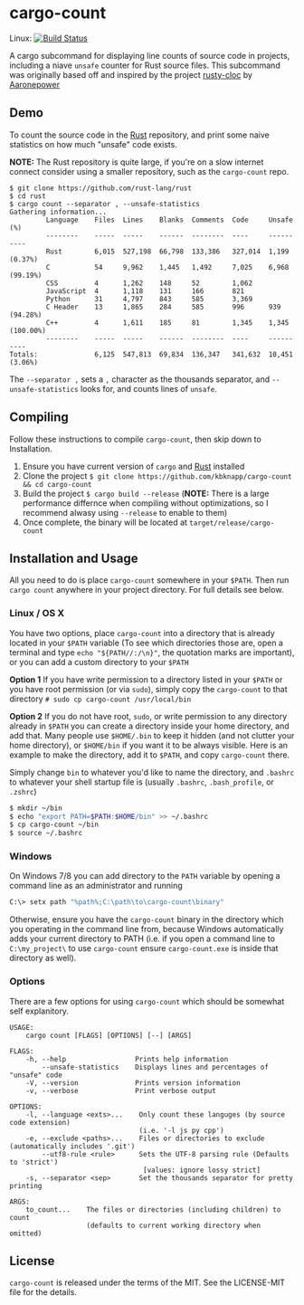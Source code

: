 # cargo-count

Linux: [![Build Status](https://travis-ci.org/kbknapp/cargo-count.svg?branch=master)](https://travis-ci.org/kbknapp/cargo-count)

A cargo subcommand for displaying line counts of source code in projects, including a niave `unsafe` counter for Rust source files. This subcommand was originally based off and inspired by the project [rusty-cloc](https://github.com/aaronepower/rusty-cloc) by [Aaronepower](https://github.com/aaronepower)

## Demo

To count the source code in the [Rust](https://github.com/rust-lang/rust) repository, and print some naive statistics on how much "unsafe" code exists.

**NOTE:** The Rust repository is quite large, if you're on a slow internet connect consider using a smaller repository, such as the `cargo-count` repo.

```
$ git clone https://github.com/rust-lang/rust
$ cd rust
$ cargo count --separator , --unsafe-statistics
Gathering information...
         Language    Files  Lines    Blanks  Comments  Code     Unsafe (%)
         --------    -----  -----    ------  --------  ----     ----------
         Rust        6,015  527,198  66,798  133,386   327,014  1,199 (0.37%)
         C           54     9,962    1,445   1,492     7,025    6,968 (99.19%)
         CSS         4      1,262    148     52        1,062    
         JavaScript  4      1,118    131     166       821      
         Python      31     4,797    843     585       3,369    
         C Header    13     1,865    284     585       996      939 (94.28%)
         C++         4      1,611    185     81        1,345    1,345 (100.00%)
         --------    -----  -----    ------  --------  ----     ----------
Totals:              6,125  547,813  69,834  136,347   341,632  10,451 (3.06%)
```

The `--separator ,` sets a `,` character as the thousands separator, and `--unsafe-statistics` looks for, and counts lines of `unsafe`.

## Compiling

Follow these instructions to compile `cargo-count`, then skip down to Installation.

 1. Ensure you have current version of `cargo` and [Rust](https://www.rust-lang.org) installed
 2. Clone the project `$ git clone https://github.com/kbknapp/cargo-count && cd cargo-count`
 3. Build the project `$ cargo build --release` (**NOTE:** There is a large performance differnce when compiling without optimizations, so I recommend alwasy using `--release` to enable to them)
 4. Once complete, the binary will be located at `target/release/cargo-count`

## Installation and Usage

All you need to do is place `cargo-count` somewhere in your `$PATH`. Then run `cargo count` anywhere in your project directory. For full details see below.

### Linux / OS X

You have two options, place `cargo-count` into a directory that is already located in your `$PATH` variable (To see which directories those are, open a terminal and type `echo "${PATH//:/\n}"`, the quotation marks are important), or you can add a custom directory to your `$PATH`

**Option 1**
If you have write permission to a directory listed in your `$PATH` or you have root permission (or via `sudo`), simply copy the `cargo-count` to that directory `# sudo cp cargo-count /usr/local/bin`

**Option 2**
If you do not have root, `sudo`, or write permission to any directory already in `$PATH` you can create a directory inside your home directory, and add that. Many people use `$HOME/.bin` to keep it hidden (and not clutter your home directory), or `$HOME/bin` if you want it to be always visible. Here is an example to make the directory, add it to `$PATH`, and copy `cargo-count` there.

Simply change `bin` to whatever you'd like to name the directory, and `.bashrc` to whatever your shell startup file is (usually `.bashrc`, `.bash_profile`, or `.zshrc`)

```sh
$ mkdir ~/bin
$ echo "export PATH=$PATH:$HOME/bin" >> ~/.bashrc
$ cp cargo-count ~/bin
$ source ~/.bashrc
```

### Windows

On Windows 7/8 you can add directory to the `PATH` variable by opening a command line as an administrator and running

```sh
C:\> setx path "%path%;C:\path\to\cargo-count\binary"
```

Otherwise, ensure you have the `cargo-count` binary in the directory which you operating in the command line from, because Windows automatically adds your current directory to PATH (i.e. if you open a command line to `C:\my_project\` to use `cargo-count` ensure `cargo-count.exe` is inside that directory as well).


### Options

There are a few options for using `cargo-count` which should be somewhat self explanitory.

```
USAGE:
    cargo count [FLAGS] [OPTIONS] [--] [ARGS]

FLAGS:
    -h, --help                 Prints help information
        --unsafe-statistics    Displays lines and percentages of "unsafe" code
    -V, --version              Prints version information
    -v, --verbose              Print verbose output

OPTIONS:
    -l, --language <exts>...    Only count these languges (by source code extension)
                                (i.e. '-l js py cpp')
    -e, --exclude <paths>...    Files or directories to exclude (automatically includes '.git')
        --utf8-rule <rule>      Sets the UTF-8 parsing rule (Defaults to 'strict')
                                 [values: ignore lossy strict]
    -s, --separator <sep>       Set the thousands separator for pretty printing

ARGS:
    to_count...    The files or directories (including children) to count
                   (defaults to current working directory when omitted)
```

## License

`cargo-count` is released under the terms of the MIT. See the LICENSE-MIT file for the details.
